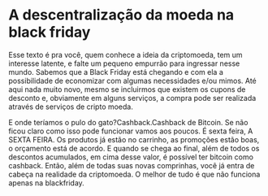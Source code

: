 # A descentralização da moeda na black friday
Esse texto é pra você, quem conhece a ideia da criptomoeda, tem um interesse latente, e falte um pequeno empurrão para ingressar nesse mundo. 
Sabemos que a Black Friday está chegando e com ela a possibilidade de economizar com algumas necessidades e/ou mimos. Até aqui nada muito novo,
mesmo se incluirmos que existem os cupons de desconto e, obviamente em alguns serviços, a compra pode ser realizada através de serviços de cripto moeda.
 
 E onde teríamos o pulo do gato?Cashback.Cashback de Bitcoin. Se não ficou claro como isso pode funcionar vamos aos poucos.
  É sexta feira, A SEXTA FEIRA. Os produtos já estão no carrinho, as promoções estão boas, o orçamento está de acordo. E quando se chega ao final, além de todos os descontos
 acumulados, em cima desse valor, é possível ter bitcoin como cashback. Então, além de todas suas novas comprinhas, você já entra de cabeça na realidade da criptomoeda.
 O melhor de tudo é que não funciona apenas na blackfriday.
